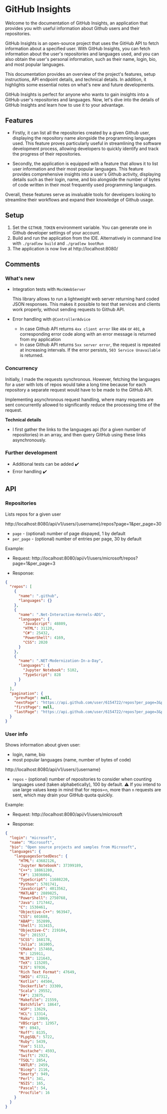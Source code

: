 # GitHub Insights

Welcome to the documentation of GitHub Insights, an application that provides you with useful information about Github users and their repositories.

GitHub Insights is an open-source project that uses the GitHub API to fetch information about a specified user. With GitHub Insights, you can fetch information about the user's repositories and languages used, and you can also obtain the user's personal information, such as their name, login, bio, and most popular languages.

This documentation provides an overview of the project's features, setup instructions, API endpoint details, and technical details. In addition, it highlights some essential notes on what's new and future developments.

GitHub Insights is perfect for anyone who wants to gain insights into a GitHub user's repositories and languages. Now, let's dive into the details of GitHub Insights and learn how to use it to your advantage.

## Features

* Firstly, it can list all the repositories created by a given Github user, displaying the repository name alongside the programming languages used. This feature proves particularly useful in streamlining the software development process, allowing developers to quickly identify and track the progress of their repositories.

* Secondly, the application is equipped with a feature that allows it to list user information and their most popular languages. This feature provides comprehensive insights into a user's Github activity, displaying details such as their login, name, and bio alongside the number of bytes of code written in their most frequently used programming languages. 

Overall, these features serve as invaluable tools for developers looking to streamline their workflows and expand their knowledge of Github usage.

## Setup

1. Set the `GITHUB_TOKEN` environment variable. You can generate one in Github developer settings of your account.
2. Build and run the application from the IDE. Alternatively in command line with `./gradlew build` and `./gradlew bootRun`
3. The application is now live at http://localhost:8080/

## Comments
### What's new
* Integration tests with `MockWebServer` 
  
  This library allows to run a lightweight web server returning hard coded JSON responses. This makes it possible to test that services and clients work properly, without sending requests to Github API.
* Error handling with `@ControllerAdvice`
  * In case Github API returns `4xx client error` like `404` or `401`, a corresponding error code along with an error message is returned from my application
  * In case Github API returns `5xx server error`, the request is repeated at increasing intervals. If the error persists, `503 Service Unavailable` is returned.

### Concurrency
Initially, I made the requests synchronous.
However, fetching the languages for a user with lots of repos would take a long time because for each repository a separate request would have to be made to the GitHub API.

Implementing asynchronous request handling, where many requests are sent concurrently allowed to significantly reduce the processing time of the request.

**Technical details**
* I first gather the links to the languages api (for a given number of repositories) in an array, and then query GitHub using these links asynchronously.

### Further development
* Additional tests can be added ✔️
* Error handling ✔️

## API

### Repositories
Lists repos for a given user

http://localhost:8080/api/v1/users/{username}/repos?page=1&per_page=30

* `page` - (optional) number of page dispayed, 1 by default
* `per_page` - (optional) number of entries per page, 30 by default

Example:

* Request:
  http://localhost:8080/api/v1/users/microsoft/repos?page=1&per_page=3

* Response:

```json
{
  "repos": [
    {
      "name": ".github",
      "languages": {}
    },
    {
      "name": ".Net-Interactive-Kernels-ADS",
      "languages": {
        "JavaScript": 48809,
        "HTML": 31120,
        "C#": 25432,
        "PowerShell": 4169,
        "CSS": 2020
      }
    },
    {
      "name": ".NET-Modernization-In-a-Day",
      "languages": {
        "Jupyter Notebook": 5102,
        "TypeScript": 828
      }
    }
  ],
  "pagination": {
    "prevPage": null,
    "nextPage": "https://api.github.com/user/6154722/repos?per_page=3&page=2",
    "firstPage": null,
    "lastPage": "https://api.github.com/user/6154722/repos?per_page=3&page=1590"
  }
}
```


### User info
Shows information about given user:
* login, name, bio 
* most popular languages (name, number of bytes of code)

http://localhost:8080/api/v1/users/{username}

* `repos` - (optional) number of repositories to consider when counting languages used (taken alphabetically), 100 by default. ⚠️ If you intend to use large values keep in mind that for repos=`n`, more than `n` requests are sent, which may drain your GitHub quota quickly.

Example:

* Request:
  http://localhost:8080/api/v1/users/microsoft


* Response:

```json
{
  "login": "microsoft",
  "name": "Microsoft",
  "bio": "Open source projects and samples from Microsoft",
  "languages": {
    "languagesSortedDesc": {
      "HTML": 43682126,
      "Jupyter Notebook": 37399189,
      "C++": 18861280,
      "C#": 13036004,
      "TypeScript": 11688220,
      "Python": 5701741,
      "JavaScript": 4013562,
      "MATLAB": 2889825,
      "PowerShell": 2750768,
      "Java": 1717442,
      "C": 1530461,
      "Objective-C++": 963947,
      "CSS": 601688,
      "ABAP": 352899,
      "Shell": 313415,
      "Objective-C": 219104,
      "Go": 201537,
      "SCSS": 168178,
      "Julia": 161005,
      "CMake": 157460,
      "R": 125911,
      "MLIR": 121643,
      "TeX": 115205,
      "EJS": 97036,
      "Rich Text Format": 47649,
      "SWIG": 47312,
      "Kotlin": 44504,
      "Dockerfile": 33309,
      "Scala": 29552,
      "F#": 23875,
      "Makefile": 21559,
      "Batchfile": 18647,
      "ASP": 13629,
      "HCL": 13314,
      "Raku": 13069,
      "VBScript": 12957,
      "M": 8943,
      "Roff": 8135,
      "PLpgSQL": 5722,
      "Ruby": 5439,
      "Vue": 5113,
      "Mustache": 4593,
      "Swift": 2923,
      "TSQL": 2854,
      "ANTLR": 2459,
      "Bicep": 2116,
      "Smarty": 949,
      "Perl": 341,
      "NSIS": 165,
      "Pascal": 54,
      "Procfile": 16
    }
  }
}
```